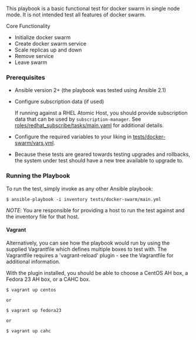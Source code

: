 This playbook is a basic functional test for docker swarm in single node mode.
It is not intended test all features of docker swarm.

Core Functionality
- Initialize docker swarm
- Create docker swarm service
- Scale replicas up and down
- Remove service
- Leave swarm

### Prerequisites
  - Ansible version 2+ (the playbook was tested using Ansible 2.1)

  - Configure subscription data (if used)

    If running against a RHEL Atomic Host, you should provide subscription
    data that can be used by `subscription-manager`.  See
    [roles/redhat_subscribe/tasks/main.yaml](roles/redhat_subscribe/tasks/main.yaml)
    for additional details.

  - Configure the required variables to your liking in [tests/docker-swarm/vars.yml](tests/docker-swarm/vars.yml).

  - Because these tests are geared towards testing upgrades and rollbacks,
    the system under test should have a new tree available to upgrade to.

### Running the Playbook

To run the test, simply invoke as any other Ansible playbook:

```
$ ansible-playbook -i inventory tests/docker-swarm/main.yml
```

*NOTE*: You are responsible for providing a host to run the test against and the
inventory file for that host.

#### Vagrant

Alternatively, you can see how the playbook would run by using the supplied
Vagrantfile which defines multiple boxes to test with. The Vagrantfile
requires a 'vagrant-reload' plugin - see the Vagrantfile for additional
information.

With the plugin installed, you should be able to choose a CentOS AH box, a
Fedora 23 AH box, or a CAHC box.

```
$ vagrant up centos

or

$ vagrant up fedora23

or

$ vagrant up cahc
```

